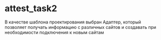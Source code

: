 # attest_task2
В качестве шаблона проектирования выбран Адаптер, который позволяет получать информацию с различных сайтов и создавать при необходимости подключения к новым сайтам 

